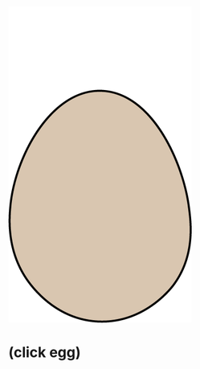 <!DOCTYPE html>
<html lang="en" dir="ltr">
  <head>
    <link rel="stylesheet" href="css/opening_style.css">
    <meta charset="utf-8">
    <title></title>
  </head>
  <body>
    <a href="other_pages/index.html">
      <img src="images/egg.png" alt="egg">
    </a>
    <h1>(click egg)</h1>
  </body>
</html>
